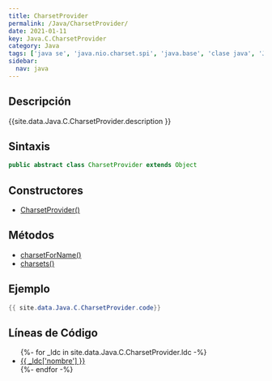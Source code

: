 ```yaml
---
title: CharsetProvider
permalink: /Java/CharsetProvider/
date: 2021-01-11
key: Java.C.CharsetProvider
category: Java
tags: ['java se', 'java.nio.charset.spi', 'java.base', 'clase java', 'Java 1.4']
sidebar: 
  nav: java
---
```


## Descripción
{{site.data.Java.C.CharsetProvider.description }}

## Sintaxis
~~~java
public abstract class CharsetProvider extends Object
~~~

## Constructores
* [CharsetProvider()](/Java/CharsetProvider/CharsetProvider/)

## Métodos
* [charsetForName()](/Java/CharsetProvider/charsetForName)
* [charsets()](/Java/CharsetProvider/charsets)

## Ejemplo
~~~java
{{ site.data.Java.C.CharsetProvider.code}}
~~~

## Líneas de Código
<ul>
{%- for _ldc in site.data.Java.C.CharsetProvider.ldc -%}
   <li>
       <a href="{{_ldc['url'] }}">{{ _ldc['nombre'] }}</a>
   </li>
{%- endfor -%}
</ul>
